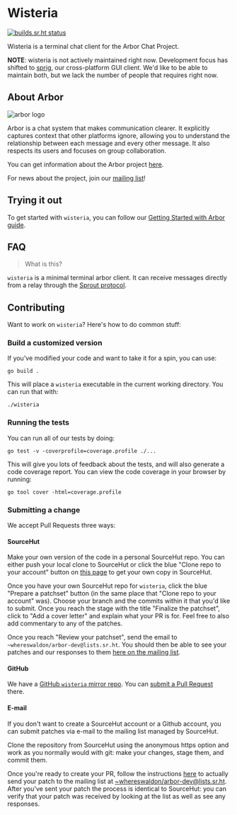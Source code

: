 # Wisteria

[![builds.sr.ht status](https://builds.sr.ht/~whereswaldon/wisteria.svg)](https://builds.sr.ht/~whereswaldon/wisteria?)

Wisteria is a terminal chat client for the Arbor Chat Project.

**NOTE**: wisteria is not actively maintained right now. Development focus has shifted to [sprig](https://git.sr.ht/~whereswaldon/sprig), our cross-platform GUI client. We'd like to be able to maintain both, but we lack the number of people that requires right now.

## About Arbor

![arbor logo](https://git.sr.ht/~whereswaldon/forest-go/blob/master/img/arbor-logo.png)

Arbor is a chat system that makes communication clearer. It explicitly captures context that other platforms ignore, allowing you to understand the relationship between each message and every other message. It also respects its users and focuses on group collaboration.

You can get information about the Arbor project [here](https://man.sr.ht/~whereswaldon/arborchat/).

For news about the project, join our [mailing list](https://lists.sr.ht/~whereswaldon/arbor-dev)!

## Trying it out

To get started with `wisteria`, you can follow our [Getting Started with Arbor guide](https://man.sr.ht/%7Ewhereswaldon/arborchat/getting-started.md).

## FAQ

> What is this?

`wisteria` is a minimal terminal arbor client. It can receive messages directly from a relay through the [Sprout protocol](https://arbor.chat/specifications/sprout.md).

## Contributing

Want to work on `wisteria`? Here's how to do common stuff:

### Build a customized version

If you've modified your code and want to take it for a spin, you can use:

```shell
go build .
```

This will place a `wisteria` executable in the current working directory.
You can run that with:

```shell
./wisteria
```

### Running the tests

You can run all of our tests by doing:

```
go test -v -coverprofile=coverage.profile ./...
```

This will give you lots of feedback about the tests, and will also generate
a code coverage report. You can view the code coverage in your browser by
running:

```
go tool cover -html=coverage.profile
```

### Submitting a change

We accept Pull Requests three ways:

#### SourceHut

Make your own version of the code in a personal SourceHut repo. You can either
push your local clone to SourceHut or click the blue "Clone repo to your account"
button on [this page](https://git.sr.ht/~whereswaldon/wisteria) to get your own copy in SourceHut.

Once you have your own SourceHut repo for `wisteria`, click the blue "Prepare a patchset" button (in the same place that "Clone repo to your account" was).
Choose your branch and the commits within it that you'd like to submit. Once you
reach the stage with the title "Finalize the patchset", click to "Add a cover letter"
and explain what your PR is for. Feel free to also add commentary to any of the
patches.

Once you reach "Review your patchset", send the email to `~whereswaldon/arbor-dev@lists.sr.ht`. You should then be able to see your patches
and our responses to them [here on the mailing list](https://lists.sr.ht/~whereswaldon/arbor-dev).

#### GitHub

We have a [GitHub `wisteria` mirror repo](https://github.com/arborchat/wisteria). You can [submit a Pull Request](https://help.github.com/en/github/collaborating-with-issues-and-pull-requests/creating-a-pull-request) there.

#### E-mail

If you don't want to create a SourceHut account or a Github account, you can submit patches via e-mail to the mailing list managed by SourceHut.

Clone the repository from SourceHut using the anonymous https option and work as you normally would with git: make your changes, stage them, and commit them.

Once you're ready to create your PR, follow the instructions [here](https://git-send-email.io/) to actually send your patch to the mailing list at [~whereswaldon/arbor-dev@lists.sr.ht](mailto:~whereswaldon/arbor-dev@lists.sr.ht).
After you've sent your patch the process is identical to SourceHut: you can verify that your patch was received by looking at the list as well as see any responses.
